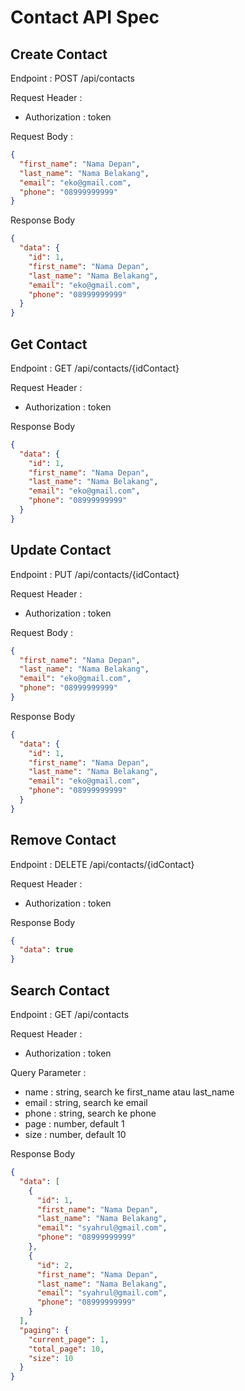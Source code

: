 # Contact API Spec

## Create Contact

Endpoint : POST /api/contacts

Request Header :

- Authorization : token

Request Body :

```json
{
  "first_name": "Nama Depan",
  "last_name": "Nama Belakang",
  "email": "eko@gmail.com",
  "phone": "08999999999"
}
```

Response Body

```json
{
  "data": {
    "id": 1,
    "first_name": "Nama Depan",
    "last_name": "Nama Belakang",
    "email": "eko@gmail.com",
    "phone": "08999999999"
  }
}
```

## Get Contact

Endpoint : GET /api/contacts/{idContact}

Request Header :

- Authorization : token

Response Body

```json
{
  "data": {
    "id": 1,
    "first_name": "Nama Depan",
    "last_name": "Nama Belakang",
    "email": "eko@gmail.com",
    "phone": "08999999999"
  }
}
```

## Update Contact

Endpoint : PUT /api/contacts/{idContact}

Request Header :

- Authorization : token

Request Body :

```json
{
  "first_name": "Nama Depan",
  "last_name": "Nama Belakang",
  "email": "eko@gmail.com",
  "phone": "08999999999"
}
```

Response Body

```json
{
  "data": {
    "id": 1,
    "first_name": "Nama Depan",
    "last_name": "Nama Belakang",
    "email": "eko@gmail.com",
    "phone": "08999999999"
  }
}
```

## Remove Contact

Endpoint : DELETE /api/contacts/{idContact}

Request Header :

- Authorization : token

Response Body

```json
{
  "data": true
}
```

## Search Contact

Endpoint : GET /api/contacts

Request Header :

- Authorization : token

Query Parameter :

- name : string, search ke first_name atau last_name
- email : string, search ke email
- phone : string, search ke phone
- page : number, default 1
- size : number, default 10

Response Body

```json
{
  "data": [
    {
      "id": 1,
      "first_name": "Nama Depan",
      "last_name": "Nama Belakang",
      "email": "syahrul@gmail.com",
      "phone": "08999999999"
    },
    {
      "id": 2,
      "first_name": "Nama Depan",
      "last_name": "Nama Belakang", 
      "email": "syahrul@gmail.com",
      "phone": "08999999999"
    }
  ],
  "paging": {
    "current_page": 1,
    "total_page": 10,
    "size": 10
  }
}
```
